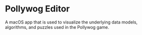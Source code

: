 #  Pollywog Editor

A macOS app that is used to visualize the underlying data models, algorithms, and puzzles used in the Pollywog game.
